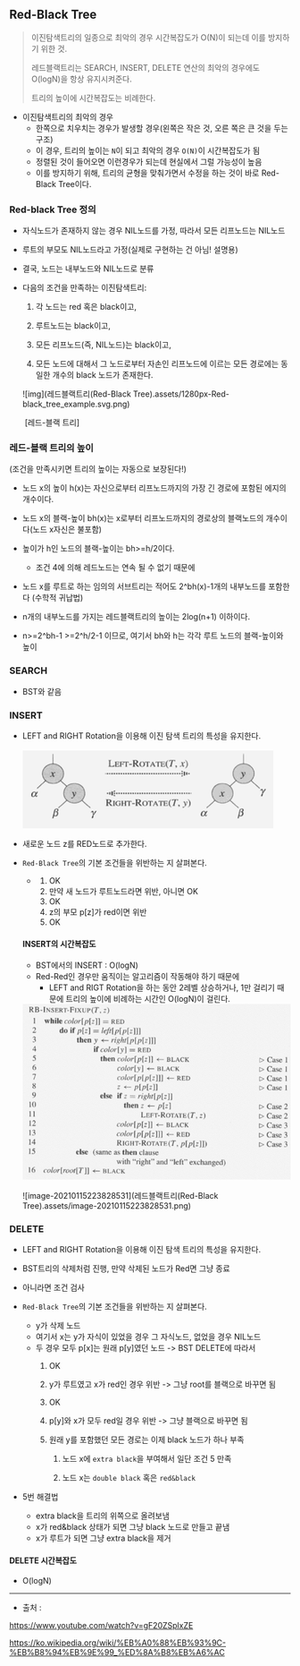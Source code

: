 ## Red-Black Tree

> 이진탐색트리의 일종으로 최악의 경우 시간복잡도가 O(N)이 되는데 이를 방지하기 위한 것.
>
> 레드블랙트리는 SEARCH, INSERT, DELETE 연산의 최악의 경우에도 O(logN)을 항상 유지시켜준다.
>
> 트리의 높이에 시간복잡도는 비례한다.



* 이진탐색트리의 최악의 경우
  * 한쪽으로 치우치는 경우가 발생할 경우(왼쪽은 작은 것, 오른 쪽은 큰 것을 두는 구조)
  * 이 경우, 트리의 높이는 `N`이 되고 최악의 경우 `O(N)`이 시간복잡도가 됨 
  * 정렬된 것이 들어오면 이런경우가 되는데 현실에서 그럴 가능성이 높음
  * 이를 방지하기 위해, 트리의 균형을 맞춰가면서 수정을 하는 것이 바로 Red-Black Tree이다.



###  Red-black Tree 정의 

* 자식노드가 존재하지 않는 경우 NIL노드를 가정, 따라서 모든 리프노드는 NIL노드

* 루트의 부모도 NIL노드라고 가정(실제로 구현하는 건 아님! 설명용)

* 결국, 노드는 내부노드와 NIL노드로 분류



* 다음의 조건을 만족하는 이진탐색트리: 

  1) 각 노드는 red 혹은 black이고,

  2) 루트노드는 black이고,

  3) 모든 리프노드(즉, NIL노드)는 black이고,

  4) 모든 노드에 대해서 그 노드로부터 자손인 리프노드에 이르는 모든 경로에는 동일한 개수의 black    	노드가 존재한다.

  ![img](레드블랙트리(Red-Black Tree).assets/1280px-Red-black_tree_example.svg.png)

  ​																[레드-블랙 트리]

### 레드-블랙 트리의 높이



(조건을 만족시키면 트리의 높이는 자동으로 보장된다!)

* 노드 x의 높이 h(x)는 자신으로부터 리프노드까지의 가장 긴 경로에 포함된 에지의 개수이다.

* 노드 x의 블랙-높이 bh(x)는 x로부터 리프노드까지의 경로상의 블랙노드의 개수이다(노드 x자신은 불포함)

* 높이가 h인 노드의 블랙-높이는 bh>=h/2이다.
  * 조건 4에 의해 레드노드는 연속 될 수 없기 때문에

* 노드 x를 루트로 하는 임의의 서브트리는 적어도 2^bh(x)-1개의 내부노드를 포함한다 (수학적 귀납법)

* n개의 내부노드를 가지는 레드블랙트리의 높이는 2log(n+1) 이하이다.

* n>=2^bh-1 >=2^h/2-1 이므로, 여기서 bh와 h는 각각 루트 노드의 블랙-높이와 높이

 

### SEARCH

* BST와 같음

### INSERT

* LEFT and RIGHT Rotation을 이용해 이진 탐색 트리의 특성을 유지한다.

  <img src="레드블랙트리(Red-Black Tree).assets/image-20210115222445350.png" alt="image-20210115222445350" style="zoom: 67%;" />

* 새로운 노드 z를 RED노드로 추가한다.

* `Red-Black Tree`의 기본 조건들을 위반하는 지 살펴본다.

  * 1. OK
    2.  만약 새 노드가 루트노드라면 위반, 아니면 OK
    3.  OK
    4.  z의 부모 p[z]가 red이면 위반
    5.  OK

  #### INSERT의 시간복잡도

	* BST에서의 INSERT : O(logN)
	* Red-Red인 경우만 움직이는 알고리즘이 작동해야 하기 때문에
	  * LEFT and RIGT Rotation을 하는 동안 2레벨 상승하거나, 1만 걸리기 때문에 트리의 높이에 비례하는 시간인 O(logN)이 걸린다.
	
	<img src="레드블랙트리(Red-Black Tree).assets/image-20210115223804706.png" alt="image-20210115223804706" style="zoom: 80%;" />
	
	![image-20210115223828531](레드블랙트리(Red-Black Tree).assets/image-20210115223828531.png)

### DELETE 

* LEFT and RIGHT Rotation을 이용해 이진 탐색 트리의 특성을 유지한다.
* BST트리의 삭제처럼 진행, 만약 삭제된 노드가 Red면 그냥 종료
* 아니라면 조건 검사
* `Red-Black Tree`의 기본 조건들을 위반하는 지 살펴본다.
  * y가 삭제 노드
  * 여기서 x는 y가 자식이 있었을 경우 그 자식노드, 없었을 경우 NIL노드
  * 두 경우 모두 p[x]는 원래 p[y]였던 노드		-> BST DELETE에 따라서
    1. OK

    2. y가 루트였고 x가 red인 경우 위반 -> 그냥 root를 블랙으로 바꾸면 됨

    3. OK

    4. p[y]와 x가 모두 red일 경우 위반 -> 그냥 블랙으로 바꾸면 됨

    5. 원래 y를 포함했던 모든 경로는 이제 black 노드가 하나 부족

       1) 노드 x에 `extra black`을 부여해서 일단 조건 5 만족

       2) 노드 x는 `double black` 혹은 `red&black`

* 5번 해결법

  * extra black을 트리의 위쪽으로 올려보냄
  * x가 red&black 상태가 되면 그냥 black 노드로 만들고 끝냄
  * x가 루트가 되면 그냥 extra black을 제거

  

#### DELETE 시간복잡도

* O(logN)





---

* 출처 :  

https://www.youtube.com/watch?v=gF20ZSplxZE

https://ko.wikipedia.org/wiki/%EB%A0%88%EB%93%9C-%EB%B8%94%EB%9E%99_%ED%8A%B8%EB%A6%AC